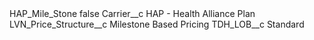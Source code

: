 <?xml version="1.0" encoding="UTF-8"?>
<CustomMetadata xmlns="http://soap.sforce.com/2006/04/metadata" xmlns:xsi="http://www.w3.org/2001/XMLSchema-instance" xmlns:xsd="http://www.w3.org/2001/XMLSchema">
    <label>HAP_Mile_Stone</label>
    <protected>false</protected>
    <values>
        <field>Carrier__c</field>
        <value xsi:type="xsd:string">HAP - Health Alliance Plan</value>
    </values>
    <values>
        <field>LVN_Price_Structure__c</field>
        <value xsi:type="xsd:string">Milestone Based Pricing</value>
    </values>
    <values>
        <field>TDH_LOB__c</field>
        <value xsi:type="xsd:string">Standard</value>
    </values>
</CustomMetadata>
